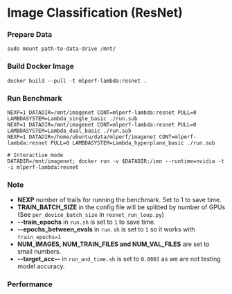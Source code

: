 # Image Classification (ResNet)



### Prepare Data

```
sudo mount path-to-data-drive /mnt/

```

### Build Docker Image

```
docker build --pull -t mlperf-lambda:resnet .
```


### Run Benchmark

```
NEXP=1 DATADIR=/mnt/imagenet CONT=mlperf-lambda:resnet PULL=0 LAMBDASYSTEM=Lambda_single_basic ./run.sub
NEXP=1 DATADIR=/mnt/imagenet CONT=mlperf-lambda:resnet PULL=0 LAMBDASYSTEM=Lambda_dual_basic ./run.sub
NEXP=1 DATADIR=/home/ubuntu/data/mlperf/imagenet CONT=mlperf-lambda:resnet PULL=0 LAMBDASYSTEM=Lambda_hyperplane_basic ./run.sub

# Interactive mode
DATADIR=/mnt/imagenet; docker run -v $DATADIR:/imn --runtime=nvidia -t -i mlperf-lambda:resnet
```


### Note
- __NEXP__ number of trails for running the benchmark. Set to 1 to save time.
- __TRAIN_BATCH_SIZE__ in the config file will be splitted by number of GPUs (See `per_device_batch_size` in `resnet_run_loop.py`)
- __--train_epochs__ in `run.sh` is set to `1` to save time.
- __--epochs_between_evals__ in `run.sh` is set to `1` so it works with `train_epochs=1`
- __NUM_IMAGES, NUM_TRAIN_FILES and NUM_VAL_FILES__ are set to small numbers.   
- __--target_acc--__ in `run_and_time.sh` is set to `0.0001` as we are not testing model accuracy.

### Performance